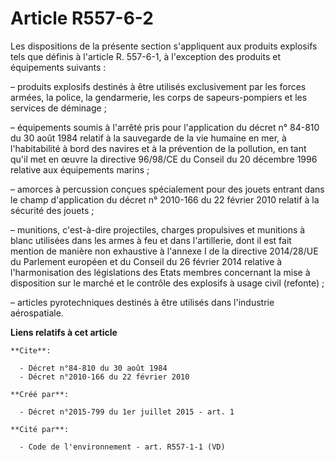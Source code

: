 # Article R557-6-2

Les dispositions de la présente section s'appliquent aux produits explosifs tels que définis à l'article R. 557-6-1, à
l'exception des produits et équipements suivants :

– produits explosifs destinés à être utilisés exclusivement par les forces armées, la police, la gendarmerie, les corps de
sapeurs-pompiers et les services de déminage ;

– équipements soumis à l'arrêté pris pour l'application du décret n° 84-810 du 30 août 1984 relatif à la sauvegarde de la vie
humaine en mer, à l'habitabilité à bord des navires et à la prévention de la pollution, en tant qu'il met en œuvre la
directive 96/98/CE du Conseil du 20 décembre 1996 relative aux équipements marins ;

– amorces à percussion conçues spécialement pour des jouets entrant dans le champ d'application du décret n° 2010-166 du 22
février 2010 relatif à la sécurité des jouets ;

– munitions, c'est-à-dire projectiles, charges propulsives et munitions à blanc utilisées dans les armes à feu et dans
l'artillerie, dont il est fait mention de manière non exhaustive à l'annexe I de la directive 2014/28/UE du Parlement
européen et du Conseil du 26 février 2014 relative à l'harmonisation des législations des Etats membres concernant la mise à
disposition sur le marché et le contrôle des explosifs à usage civil (refonte) ;

– articles pyrotechniques destinés à être utilisés dans l'industrie aérospatiale.

**Liens relatifs à cet article**

	**Cite**:

	  - Décret n°84-810 du 30 août 1984
	  - Décret n°2010-166 du 22 février 2010

	**Créé par**:

	  - Décret n°2015-799 du 1er juillet 2015 - art. 1

	**Cité par**:

	  - Code de l'environnement - art. R557-1-1 (VD)
